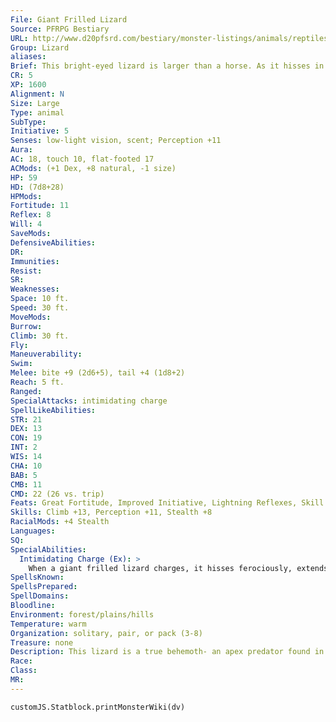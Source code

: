 ```yaml
---
File: Giant Frilled Lizard
Source: PFRPG Bestiary
URL: http://www.d20pfsrd.com/bestiary/monster-listings/animals/reptiles/lizard/giant-frilled-lizard
Group: Lizard
aliases: 
Brief: This bright-eyed lizard is larger than a horse. As it hisses in anger, a brightly colored frill extends around its neck.
CR: 5
XP: 1600
Alignment: N
Size: Large
Type: animal
SubType: 
Initiative: 5
Senses: low-light vision, scent; Perception +11
Aura: 
AC: 18, touch 10, flat-footed 17
ACMods: (+1 Dex, +8 natural, -1 size)
HP: 59
HD: (7d8+28)
HPMods: 
Fortitude: 11
Reflex: 8
Will: 4
SaveMods: 
DefensiveAbilities: 
DR: 
Immunities: 
Resist: 
SR: 
Weaknesses: 
Space: 10 ft.
Speed: 30 ft.
MoveMods: 
Burrow: 
Climb: 30 ft.
Fly: 
Maneuverability: 
Swim: 
Melee: bite +9 (2d6+5), tail +4 (1d8+2)
Reach: 5 ft.
Ranged: 
SpecialAttacks: intimidating charge
SpellLikeAbilities: 
STR: 21
DEX: 13
CON: 19
INT: 2
WIS: 14
CHA: 10
BAB: 5
CMB: 11
CMD: 22 (26 vs. trip)
Feats: Great Fortitude, Improved Initiative, Lightning Reflexes, Skill Focus (Perception)
Skills: Climb +13, Perception +11, Stealth +8
RacialMods: +4 Stealth
Languages: 
SQ: 
SpecialAbilities:
  Intimidating Charge (Ex): >
    When a giant frilled lizard charges, it hisses ferociously, extends its neck frills, and darts forward on its hind legs, increasing its base speed to 50 feet for that round. In addition to the normal effects of a charge, the creature charged must make a DC 13 Will save or be shaken for 1d6 rounds. This is a fear effect. The save DC is Charisma-based.
SpellsKnown: 
SpellsPrepared: 
SpellDomains: 
Bloodline: 
Environment: forest/plains/hills
Temperature: warm
Organization: solitary, pair, or pack (3-8)
Treasure: none
Description: This lizard is a true behemoth- an apex predator found in tropical regions. Many species of giant lizard exist-other species lack this lizard's intimidating charge special ability but might have other special attacks like grab, trip, constrict (with a bite), or pounce.
Race: 
Class: 
MR: 
---
```

```dataviewjs
customJS.Statblock.printMonsterWiki(dv)
```

